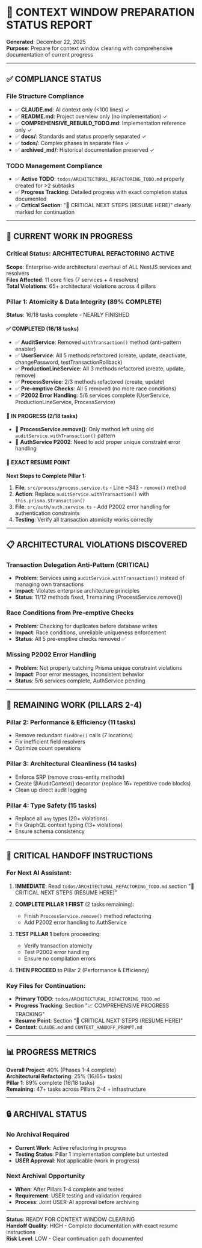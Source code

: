 # 🧹 CONTEXT WINDOW PREPARATION STATUS REPORT

**Generated**: December 22, 2025  
**Purpose**: Prepare for context window clearing with comprehensive documentation of current progress

---

## ✅ COMPLIANCE STATUS

### **File Structure Compliance**
- ✅ **CLAUDE.md**: AI context only (<100 lines) ✓
- ✅ **README.md**: Project overview only (no implementation) ✓
- ✅ **COMPREHENSIVE_REBUILD_TODO.md**: Implementation reference only ✓
- ✅ **docs/**: Standards and status properly separated ✓
- ✅ **todos/**: Complex phases in separate files ✓
- ✅ **archived_md/**: Historical documentation preserved ✓

### **TODO Management Compliance**
- ✅ **Active TODO**: `todos/ARCHITECTURAL_REFACTORING_TODO.md` properly created for >2 subtasks
- ✅ **Progress Tracking**: Detailed progress with exact completion status documented
- ✅ **Critical Section**: "🚨 CRITICAL NEXT STEPS (RESUME HERE)" clearly marked for continuation

---

## 🔄 CURRENT WORK IN PROGRESS

### **Critical Status: ARCHITECTURAL REFACTORING ACTIVE**

**Scope**: Enterprise-wide architectural overhaul of ALL NestJS services and resolvers  
**Files Affected**: 11 core files (7 services + 4 resolvers)  
**Total Violations**: 65+ architectural violations across 4 pillars

### **Pillar 1: Atomicity & Data Integrity (89% COMPLETE)**
**Status**: 16/18 tasks complete - NEARLY FINISHED

#### ✅ COMPLETED (16/18 tasks)
- ✅ **AuditService**: Removed `withTransaction()` method (anti-pattern enabler)
- ✅ **UserService**: All 5 methods refactored (create, update, deactivate, changePassword, testTransactionRollback)
- ✅ **ProductionLineService**: All 3 methods refactored (create, update, remove)
- ✅ **ProcessService**: 2/3 methods refactored (create, update)
- ✅ **Pre-emptive Checks**: All 5 removed (no more race conditions)
- ✅ **P2002 Error Handling**: 5/6 services complete (UserService, ProductionLineService, ProcessService)

#### 🔄 IN PROGRESS (2/18 tasks)
- 🔄 **ProcessService.remove()**: Only method left using old `auditService.withTransaction()` pattern
- 🔄 **AuthService P2002**: Need to add proper unique constraint error handling

#### 📍 EXACT RESUME POINT
**Next Steps to Complete Pillar 1:**
1. **File**: `src/process/process.service.ts` - Line ~343 - `remove()` method
2. **Action**: Replace `auditService.withTransaction()` with `this.prisma.$transaction()`
3. **File**: `src/auth/auth.service.ts` - Add P2002 error handling for authentication constraints
4. **Testing**: Verify all transaction atomicity works correctly

---

## 📋 ARCHITECTURAL VIOLATIONS DISCOVERED

### **Transaction Delegation Anti-Pattern (CRITICAL)**
- **Problem**: Services using `auditService.withTransaction()` instead of managing own transactions
- **Impact**: Violates enterprise architecture principles
- **Status**: 11/12 methods fixed, 1 remaining (ProcessService.remove())

### **Race Conditions from Pre-emptive Checks**
- **Problem**: Checking for duplicates before database writes
- **Impact**: Race conditions, unreliable uniqueness enforcement
- **Status**: All 5 pre-emptive checks removed ✅

### **Missing P2002 Error Handling**
- **Problem**: Not properly catching Prisma unique constraint violations
- **Impact**: Poor error messages, inconsistent behavior
- **Status**: 5/6 services complete, AuthService pending

---

## 🎯 REMAINING WORK (PILLARS 2-4)

### **Pillar 2: Performance & Efficiency** (11 tasks)
- Remove redundant `findOne()` calls (7 locations)
- Fix inefficient field resolvers
- Optimize count operations

### **Pillar 3: Architectural Cleanliness** (14 tasks)
- Enforce SRP (remove cross-entity methods)
- Create @AuditContext() decorator (replace 16+ repetitive code blocks)
- Clean up direct audit logging

### **Pillar 4: Type Safety** (15 tasks)
- Replace all `any` types (20+ violations)
- Fix GraphQL context typing (13+ violations)
- Ensure schema consistency

---

## 🚨 CRITICAL HANDOFF INSTRUCTIONS

### **For Next AI Assistant:**

1. **IMMEDIATE**: Read `todos/ARCHITECTURAL_REFACTORING_TODO.md` section "🚨 CRITICAL NEXT STEPS (RESUME HERE)"

2. **COMPLETE PILLAR 1 FIRST** (2 tasks remaining):
   - Finish `ProcessService.remove()` method refactoring
   - Add P2002 error handling to AuthService

3. **TEST PILLAR 1** before proceeding:
   - Verify transaction atomicity
   - Test P2002 error handling
   - Ensure no compilation errors

4. **THEN PROCEED** to Pillar 2 (Performance & Efficiency)

### **Key Files for Continuation:**
- **Primary TODO**: `todos/ARCHITECTURAL_REFACTORING_TODO.md`
- **Progress Tracking**: Section "📈 COMPREHENSIVE PROGRESS TRACKING" 
- **Resume Point**: Section "🚨 CRITICAL NEXT STEPS (RESUME HERE)"
- **Context**: `CLAUDE.md` and `CONTEXT_HANDOFF_PROMPT.md`

---

## 📊 PROGRESS METRICS

**Overall Project**: 40% (Phases 1-4 complete)  
**Architectural Refactoring**: 25% (16/65+ tasks)  
**Pillar 1**: 89% complete (16/18 tasks)  
**Remaining**: 47+ tasks across Pillars 2-4 + infrastructure

---

## 🔒 ARCHIVAL STATUS

### **No Archival Required**
- **Current Work**: Active refactoring in progress
- **Testing Status**: Pillar 1 implementation complete but untested
- **USER Approval**: Not applicable (work in progress)

### **Next Archival Opportunity**
- **When**: After Pillars 1-4 complete and tested
- **Requirement**: USER testing and validation required
- **Process**: Joint USER-AI approval before archiving

---

**Status**: READY FOR CONTEXT WINDOW CLEARING  
**Handoff Quality**: HIGH - Complete documentation with exact resume instructions  
**Risk Level**: LOW - Clear continuation path documented